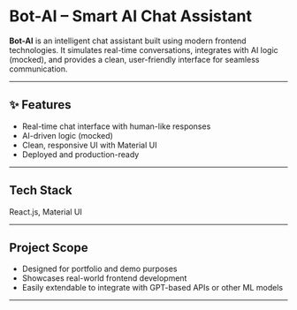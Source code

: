 # Bot-AI – Smart AI Chat Assistant

**Bot-AI** is an intelligent chat assistant built using modern frontend technologies. 
It simulates real-time conversations, integrates with AI logic (mocked), and provides a clean, user-friendly interface for seamless communication.

---

## ✨ Features

- Real-time chat interface with human-like responses  
- AI-driven logic (mocked)  
- Clean, responsive UI with Material UI  
- Deployed and production-ready  

---

## Tech Stack
  React.js, Material UI  

--- 

## Project Scope

- Designed for portfolio and demo purposes  
- Showcases real-world frontend development  
- Easily extendable to integrate with GPT-based APIs or other ML models  

---
 
